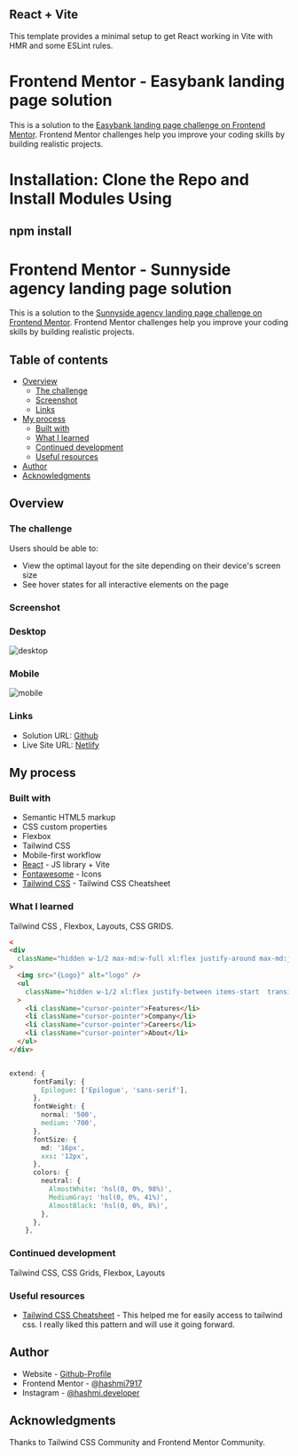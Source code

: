 ## React + Vite

This template provides a minimal setup to get React working in Vite with HMR and some ESLint rules.

# Frontend Mentor - Easybank landing page solution

This is a solution to the [Easybank landing page challenge on Frontend Mentor](https://www.frontendmentor.io/challenges/easybank-landing-page-WaUhkoDN). Frontend Mentor challenges help you improve your coding skills by building realistic projects.

# Installation: Clone the Repo and Install Modules Using

## npm install

# Frontend Mentor - Sunnyside agency landing page solution

This is a solution to the [Sunnyside agency landing page challenge on Frontend Mentor](https://www.frontendmentor.io/challenges/sunnyside-agency-landing-page-7yVs3B6ef). Frontend Mentor challenges help you improve your coding skills by building realistic projects.

## Table of contents

- [Overview](#overview)
  - [The challenge](#the-challenge)
  - [Screenshot](#screenshot)
  - [Links](#links)
- [My process](#my-process)
  - [Built with](#built-with)
  - [What I learned](#what-i-learned)
  - [Continued development](#continued-development)
  - [Useful resources](#useful-resources)
- [Author](#author)
- [Acknowledgments](#acknowledgments)

## Overview

### The challenge

Users should be able to:

- View the optimal layout for the site depending on their device's screen size
- See hover states for all interactive elements on the page

### Screenshot

### Desktop

![desktop](https://github.com/hashmi7917/easybank-landing-page-tailwindcss/assets/38833326/98b30491-016a-4029-9f98-f1e1c790c4fd)

### Mobile

![mobile](https://github.com/hashmi7917/easybank-landing-page-tailwindcss/assets/38833326/0474de70-917e-4436-9521-32559e925c1d)

### Links

- Solution URL: [Github](https://github.com/hashmi7917/intro-section-with-dropdown-navigation-tailwind)
- Live Site URL: [Netlify](https://intro-section-with-tailwindcss.netlify.app/)

## My process

### Built with

- Semantic HTML5 markup
- CSS custom properties
- Flexbox
- Tailwind CSS
- Mobile-first workflow
- [React](https://reactjs.org/) - JS library + Vite
- [Fontawesome](https://fontawesome.com/icons) - Icons
- [Tailwind CSS](https://tailwindcomponents.com/cheatsheet/) - Tailwind CSS Cheatsheet

### What I learned

Tailwind CSS , Flexbox, Layouts, CSS GRIDS.

```html
<
<div
  className="hidden w-1/2 max-md:w-full xl:flex justify-around max-md:justify-between max-lg:pt-4"
>
  <img src="{Logo}" alt="logo" />
  <ul
    className="hidden w-1/2 xl:flex justify-between items-start  transition-all ease-in-out duration-75"
  >
    <li className="cursor-pointer">Features</li>
    <li className="cursor-pointer">Company</li>
    <li className="cursor-pointer">Careers</li>
    <li className="cursor-pointer">About</li>
  </ul>
</div>
```

```css

extend: {
      fontFamily: {
        Epilogue: ['Epilogue', 'sans-serif'],
      },
      fontWeight: {
        normal: '500',
        medium: '700',
      },
      fontSize: {
        md: '16px',
        xxs: '12px',
      },
      colors: {
        neutral: {
          AlmostWhite: 'hsl(0, 0%, 98%)',
          MediumGray: 'hsl(0, 0%, 41%)',
          AlmostBlack: 'hsl(0, 0%, 8%)',
        },
      },
    },
```

### Continued development

Tailwind CSS, CSS Grids, Flexbox, Layouts

### Useful resources

- [Tailwind CSS Cheatsheet](https://tailwindcomponents.com/cheatsheet/) - This helped me for easily access to tailwind css. I really liked this pattern and will use it going forward.

## Author

- Website - [Github-Profile](https://github.com/hashmi7917)
- Frontend Mentor - [@hashmi7917](https://www.frontendmentor.io/profile/hashmi7917)
- Instagram - [@hashmi.developer](https://www.instagram.com/hashmi.developer/)

## Acknowledgments

Thanks to Tailwind CSS Community and Frontend Mentor Community.
